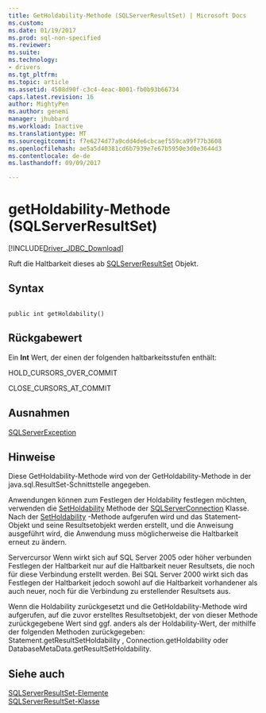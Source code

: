 ```yaml
---
title: GetHoldability-Methode (SQLServerResultSet) | Microsoft Docs
ms.custom: 
ms.date: 01/19/2017
ms.prod: sql-non-specified
ms.reviewer: 
ms.suite: 
ms.technology:
- drivers
ms.tgt_pltfrm: 
ms.topic: article
ms.assetid: 4508d90f-c3c4-4eac-8001-fb0b93b66734
caps.latest.revision: 16
author: MightyPen
ms.author: genemi
manager: jhubbard
ms.workload: Inactive
ms.translationtype: MT
ms.sourcegitcommit: f7e6274d77a9cdd4de6cbcaef559ca99f77b3608
ms.openlocfilehash: ae5a5d40381cd6b7939e7e67b5950e3d0e3644d3
ms.contentlocale: de-de
ms.lasthandoff: 09/09/2017

---
```

# <a name="getholdability-method-sqlserverresultset"></a>getHoldability-Methode (SQLServerResultSet)
[!INCLUDE[Driver_JDBC_Download](../../../includes/driver_jdbc_download.md)]

  Ruft die Haltbarkeit dieses ab [SQLServerResultSet](../../../connect/jdbc/reference/sqlserverresultset-class.md) Objekt.  
  
## <a name="syntax"></a>Syntax  
  
```  
  
public int getHoldability()  
```  
  
## <a name="return-value"></a>Rückgabewert  
 Ein **Int** Wert, der einen der folgenden haltbarkeitsstufen enthält:  
  
 HOLD_CURSORS_OVER_COMMIT  
  
 CLOSE_CURSORS_AT_COMMIT  
  
## <a name="exceptions"></a>Ausnahmen  
 [SQLServerException](../../../connect/jdbc/reference/sqlserverexception-class.md)  
  
## <a name="remarks"></a>Hinweise  
 Diese GetHoldability-Methode wird von der GetHoldability-Methode in der java.sql.ResultSet-Schnittstelle angegeben.  
  
 Anwendungen können zum Festlegen der Holdability festlegen möchten, verwenden die [SetHoldability](../../../connect/jdbc/reference/setholdability-method-sqlserverconnection.md) Methode der [SQLServerConnection](../../../connect/jdbc/reference/sqlserverconnection-class.md) Klasse. Nach der [SetHoldability](../../../connect/jdbc/reference/setholdability-method-sqlserverconnection.md) -Methode aufgerufen wird und das Statement-Objekt und seine Resultsetobjekt werden erstellt, und die Anweisung ausgeführt wird, die Anwendung muss möglicherweise die Haltbarkeit erneut zu ändern.  
  
 Servercursor Wenn wirkt sich auf SQL Server 2005 oder höher verbunden Festlegen der Haltbarkeit nur auf die Haltbarkeit neuer Resultsets, die noch für diese Verbindung erstellt werden. Bei SQL Server 2000 wirkt sich das Festlegen der Haltbarkeit jedoch sowohl auf die Haltbarkeit vorhandener als auch neuer, noch für die Verbindung zu erstellender Resultsets aus.  
  
 Wenn die Holdability zurückgesetzt und die GetHoldability-Methode wird aufgerufen, auf die zuvor erstelltes Resultsetobjekt, der von dieser Methode zurückgegebene Wert sind ggf. anders als der Holdability-Wert, der mithilfe der folgenden Methoden zurückgegeben: Statement.getResultSetHoldability , Connection.getHoldability oder DatabaseMetaData.getResultSetHoldability.  
  
## <a name="see-also"></a>Siehe auch  
 [SQLServerResultSet-Elemente](../../../connect/jdbc/reference/sqlserverresultset-members.md)   
 [SQLServerResultSet-Klasse](../../../connect/jdbc/reference/sqlserverresultset-class.md)  
  
  

